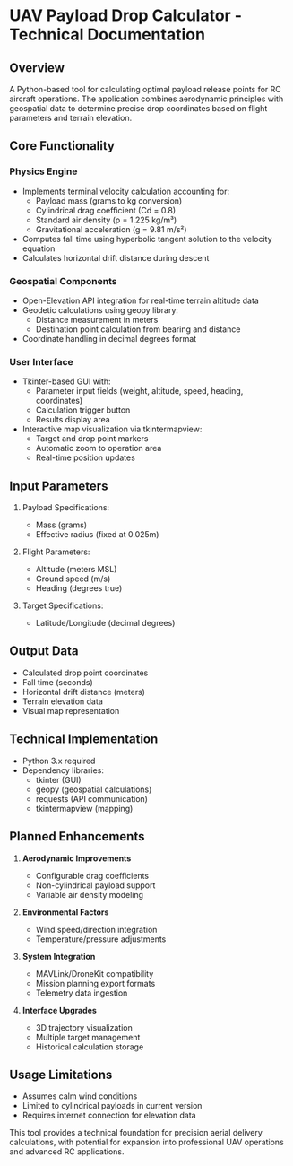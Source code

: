 # **UAV Payload Drop Calculator - Technical Documentation**

## **Overview**
A Python-based tool for calculating optimal payload release points for RC aircraft operations. The application combines aerodynamic principles with geospatial data to determine precise drop coordinates based on flight parameters and terrain elevation.

## **Core Functionality**

### **Physics Engine**
- Implements terminal velocity calculation accounting for:
  - Payload mass (grams to kg conversion)
  - Cylindrical drag coefficient (Cd = 0.8)
  - Standard air density (ρ = 1.225 kg/m³)
  - Gravitational acceleration (g = 9.81 m/s²)
- Computes fall time using hyperbolic tangent solution to the velocity equation
- Calculates horizontal drift distance during descent

### **Geospatial Components**
- Open-Elevation API integration for real-time terrain altitude data
- Geodetic calculations using geopy library:
  - Distance measurement in meters
  - Destination point calculation from bearing and distance
- Coordinate handling in decimal degrees format

### **User Interface**
- Tkinter-based GUI with:
  - Parameter input fields (weight, altitude, speed, heading, coordinates)
  - Calculation trigger button
  - Results display area
- Interactive map visualization via tkintermapview:
  - Target and drop point markers
  - Automatic zoom to operation area
  - Real-time position updates

## **Input Parameters**
1. Payload Specifications:
   - Mass (grams)
   - Effective radius (fixed at 0.025m)

2. Flight Parameters:
   - Altitude (meters MSL)
   - Ground speed (m/s)
   - Heading (degrees true)

3. Target Specifications:
   - Latitude/Longitude (decimal degrees)
   
## **Output Data**
- Calculated drop point coordinates
- Fall time (seconds)
- Horizontal drift distance (meters)
- Terrain elevation data
- Visual map representation

## **Technical Implementation**
- Python 3.x required
- Dependency libraries:
  - tkinter (GUI)
  - geopy (geospatial calculations)
  - requests (API communication)
  - tkintermapview (mapping)

## **Planned Enhancements**
1. **Aerodynamic Improvements**
   - Configurable drag coefficients
   - Non-cylindrical payload support
   - Variable air density modeling

2. **Environmental Factors**
   - Wind speed/direction integration
   - Temperature/pressure adjustments

3. **System Integration**
   - MAVLink/DroneKit compatibility
   - Mission planning export formats
   - Telemetry data ingestion

4. **Interface Upgrades**
   - 3D trajectory visualization
   - Multiple target management
   - Historical calculation storage

## **Usage Limitations**
- Assumes calm wind conditions
- Limited to cylindrical payloads in current version
- Requires internet connection for elevation data

This tool provides a technical foundation for precision aerial delivery calculations, with potential for expansion into professional UAV operations and advanced RC applications.
